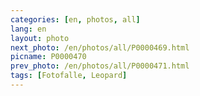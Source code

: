 ```yaml
---
categories: [en, photos, all]
lang: en
layout: photo
next_photo: /en/photos/all/P0000469.html
picname: P0000470
prev_photo: /en/photos/all/P0000471.html
tags: [Fotofalle, Leopard]
---
```

